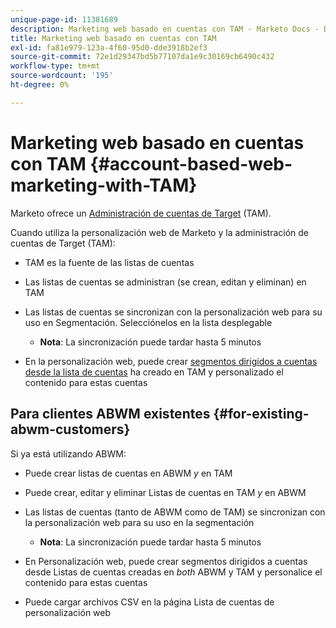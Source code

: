 ```yaml
---
unique-page-id: 11381689
description: Marketing web basado en cuentas con TAM - Marketo Docs - Documentación del producto
title: Marketing web basado en cuentas con TAM
exl-id: fa81e979-123a-4f60-95d0-dde3918b2ef3
source-git-commit: 72e1d29347bd5b77107da1e9c30169cb6490c432
workflow-type: tm+mt
source-wordcount: '195'
ht-degree: 0%

---
```


# Marketing web basado en cuentas con TAM {#account-based-web-marketing-with-TAM}

Marketo ofrece un [Administración de cuentas de Target](/help/marketo/product-docs/target-account-management/setup-tam/target-account-management-overview.md) (TAM).

Cuando utiliza la personalización web de Marketo y la administración de cuentas de Target (TAM):

* TAM es la fuente de las listas de cuentas
* Las listas de cuentas se administran (se crean, editan y eliminan) en TAM
* Las listas de cuentas se sincronizan con la personalización web para su uso en Segmentación. Selecciónelos en la lista desplegable

   * **Nota**: La sincronización puede tardar hasta 5 minutos

* En la personalización web, puede crear [segmentos dirigidos a cuentas desde la lista de cuentas](/help/marketo/product-docs/web-personalization/account-based-web-marketing/create-a-new-account-list.md) ha creado en TAM y personalizado el contenido para estas cuentas

## Para clientes ABWM existentes {#for-existing-abwm-customers}

Si ya está utilizando ABWM:

* Puede crear listas de cuentas en ABWM _y_ en TAM
* Puede crear, editar y eliminar Listas de cuentas en TAM _y_ en ABWM
* Las listas de cuentas (tanto de ABWM como de TAM) se sincronizan con la personalización web para su uso en la segmentación

   * **Nota**: La sincronización puede tardar hasta 5 minutos

* En Personalización web, puede crear segmentos dirigidos a cuentas desde Listas de cuentas creadas en _both_ ABWM y TAM y personalice el contenido para estas cuentas
* Puede cargar archivos CSV en la página Lista de cuentas de personalización web
